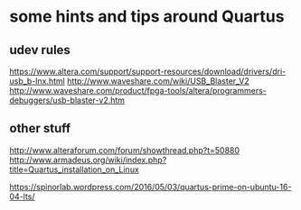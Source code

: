 some hints and tips around Quartus
==================================


udev rules
----------

https://www.altera.com/support/support-resources/download/drivers/dri-usb_b-lnx.html
http://www.waveshare.com/wiki/USB_Blaster_V2
http://www.waveshare.com/product/fpga-tools/altera/programmers-debuggers/usb-blaster-v2.htm


other stuff
-----------

http://www.alteraforum.com/forum/showthread.php?t=50880
http://www.armadeus.org/wiki/index.php?title=Quartus_installation_on_Linux


https://spinorlab.wordpress.com/2016/05/03/quartus-prime-on-ubuntu-16-04-lts/

